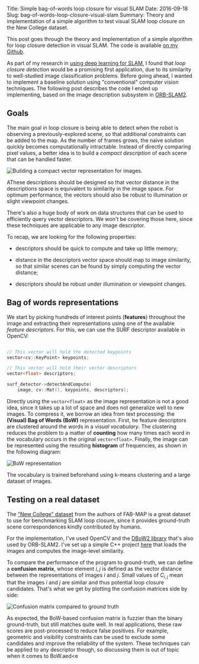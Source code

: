 Title: Simple bag-of-words loop closure for visual SLAM
Date: 2016-09-18
Slug: bag-of-words-loop-closure-visual-slam
Summary: Theory and implementation of a simple algorithm to test visual SLAM loop closure on the New College dataset.

This post goes through the theory and implementation of a simple algorithm for loop closure detection in visual SLAM. The code is available [on my Github](https://github.com/nicolov/simple_slam_loop_closure).

As part of my research in [using deep learning for SLAM]({filename}/blog/2016/2016-09-15-how-can-deep-learning-help-slam.md), I found that *loop closure detection* would be a promising first application, due to its similarity to well-studied image classification problems. Before going ahead, I wanted to implement a baseline solution using "conventional" computer vision techniques. The following post describes the code I ended up implementing, based on the image description subsystem in [ORB-SLAM2](https://github.com/raulmur/ORB_SLAM2).

## Goals

The main goal in loop closure is being able to detect when the robot is observing a previously-explored scene, so that additional constraints can be added to the map. As the number of frames grows, the naive solution quickly becomes computationally intractable. Instead of directly comparing pixel values, a better idea is to build a *compact description* of each scene that can be handled faster.

<img src="{attach}image_reprs.png" class="img-center" alt="Building a compact vector representation for images." style="max-width: 600px"/>

AThese descriptions should be designed so that vector distance in the descriptions space is equivalent to similarity in the image space. For optimum performance, the vectors should also be robust to illumination or slight viewpoint changes.

There's also a huge body of work on data structures that can be used to efficiently query vector descriptors. We won't be covering those here, since these techniques are applicable to any image descriptor.

To recap, we are looking for the following properties:

- descriptors should be quick to compute and take up little memory;

- distance in the descriptors vector space should map to image similarity, so that similar scenes can be found by simply computing the vector distance;

- descriptors should be robust under illumination or viewpoint changes.


## Bag of words representations

We start by picking hundreds of interest points (**features**) throughout the image and extracting their representations using one of the available *feature descriptors*. For this, we can use the SURF descriptor available in OpenCV:

```cpp

// This vector will hold the detected keypoints
vector<cv::KeyPoint> keypoints;

// This vector will hold their vector descriptors
vector<float> descriptors;

surf_detector->detectAndCompute(
	image, cv::Mat(), keypoints, descriptors);

```

Directly using the `vector<float>` as the image representation is not a good idea, since it takes up a lot of space and does not generalize well to new images. To compress it, we borrow an idea from text processing: the **(Visual) Bag of Words (BoW)** representation. First, he feature descriptors are clustered around the words in a *visual vocabulary*. The clustering reduces the problem to a matter of **counting** how many times each word in the vocabulary occurs in the original `vector<float>`. Finally, the image can be represented using the resulting **histogram** of frequencies, as shown in the following diagram:

<img src="{attach}bag_of_words.png" class="img-center" alt="BoW representation" style="max-width: 600px"/>

The vocabulary is trained beforehand using k-means clustering and a large dataset of images.

## Testing on a real dataset

The ["New College" dataset](http://www.robots.ox.ac.uk/~mobile/IJRR_2008_Dataset/) from the authors of FAB-MAP is a great dataset to use for benchmarking SLAM loop closure, since it provides ground-truth scene correspondences kindly contributed by humans.

For the implementation, I've used OpenCV and the [DBoW2 library](https://github.com/dorian3d/DBoW2) that's also used by ORB-SLAM2. I've set up a simple C++ project [here](https://github.com/nicolov/simple_slam_loop_closure) that loads the images and computes the image-level similarity.

To compare the performance of the program to ground-truth, we can define a **confusion matrix**, whose element $i,j$ is defined as the vector distance between the representations of images $i$ and $j$. Small values of $C_{i,j}$ mean that the images $i$ and $j$ are similar and thus potential loop closure candidates. That's what we get by plotting the confusion matrices side by side:

<img src="{attach}confusion_matrix.png" class="img-center" alt="Confusion matrix compared to ground truth" style="max-width: 500px"/>

As expected, the BoW-based confusion matrix is fuzzier than the binary ground-truth, but still matches quite well. In real applications, these raw scores are post-processed to reduce false positives. For example, geometric and visibility constraints can be used to exclude some candidates and improve the reliability of the system. These techniques can be applied to any descriptor though, so discussing them is out of topic when it comes to BoW.aed<e
